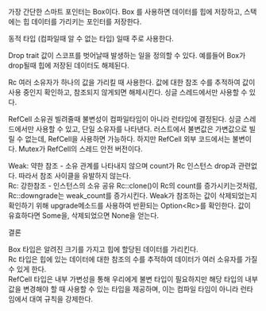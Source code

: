 가장 간단한 스마트 포인터는 Box이다.
Box<T> 를 사용하면 데이터를 힙에 저장하고, 스택에는 힙 데이터를 가리키는 포인터를 저장한다.

동적 타입 (컴파일때 알 수 없는 타입) 일때 주로 사용한다.

Drop trait
값이 스코프를 벗어날때 발생하는 일을 정의할 수 있다.
예를들어 Box<T>가 drop될때 힙에 저장된 데이터도 해제된다.

Rc<T>
여러 소유자가 하나의 값을 가리킬 때 사용한다.
값에 대한 참조 수를 추적하여 값이 사용 중인지 확인하고, 참조되지 않게되면 해제시킨다.
싱글 스레드에서만 사용할 수 있다.

RefCell<T>
소유권 빌려줄때 불변성이 컴파일타임이 아니라 런타임에 결정된다.
싱글 스레드에서만 사용할 수 있고, 단일 소유자를 나타낸다.
러스트에서 불변값은 가변값으로 빌릴 수 없는데, RefCell을 사용하면 가능하다.
하지만 RefCell 외부 코드에서는 불변이다.
Mutex<T>가 RefCell<T>의 스레드 안전 버전이다.

Weak<T>: 약한 참조 - 소유 관계를 나타내지 않으며 count가 Rc<T> 인스턴스 drop과 관련없다. 따라서 참조 사이클을 유발하지 않는다.<br/>
Rc<T>: 강한참조 - 인스턴스의 소유 공유
Rc::clone()이 Rc의 count를 증가시키는것처럼, Rc::downgrade는 weak_count를 증가시킨다.
Weak<T>가 참조하는 값이 삭제되었는지 확인하기 위해 upgrade메소드를 사용하여 반환되는 Option<Rc<T>>를 확인한다.
값이 유효하다면 Some을, 삭제되었으면 None을 얻는다.

결론

Box<T> 타입은 알려진 크기를 가지고 힙에 할당된 데이터를 가리킨다.<br>
Rc<T> 타입은 힙에 있는 데이터에 대한 참조의 수를 추적하여 데이터가 여러 소유자를 가질 수 있게 한다.<br>
RefCell<T> 타입은 내부 가변성을 통해 우리에게 불변 타입이 필요하지만 해당 타입의 내부 값을 변경해야 할 때 사용할 수 있는 타입을 제공하며, 
이는 컴파일 타임이 아니라 런타임에서 대여 규칙을 강제한다.